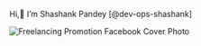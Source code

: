 Hi,👋 I’m Shashank Pandey [@dev-ops-shashank]

![Freelancing Promotion Facebook Cover Photo](https://user-images.githubusercontent.com/51502843/188312024-8ca78476-6066-4d6d-9999-636846a8e66e.png)
